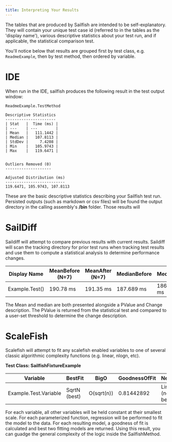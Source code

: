 ```yaml
---
title: Interpreting Your Results
---
```


The tables that are produced by Sailfish are intended to be self-explanatory. They will contain your unique test case id (referred to in the tables as the 'display name'), various descriptive statistics about your test run, and if applicable, the statistical comparison test.

You'll notice below that results are grouped first by test class, e.g. `ReadmeExample`, then by test method, then ordered by variable.

# IDE

When run in the IDE, sailfish produces the following result in the test output window:

```
ReadmeExample.TestMethod

Descriptive Statistics
----------------------
| Stat   |  Time (ms) |
| ---    | ---        |
| Mean   |   111.1442 |
| Median |   107.8113 |
| StdDev |     7.4208 |
| Min    |   105.9743 |
| Max    |   119.6471 |


Outliers Removed (0)
--------------------

Adjusted Distribution (ms)
--------------------------
119.6471, 105.9743, 107.8113
```

These are the basic descriptive statistics describing your Sailfish test run. Persisted outputs (such as markdown or csv files) will be found the output directory in the calling assembly's **/bin** folder. Those results will

# SailDiff

Saildiff will attempt to compare previous results with current results. Saildiff will scan the tracking directory for prior test runs when tracking test results and use them to compute a statistical analysis to determine performance changes.

| Display Name   | MeanBefore (N=7) | MeanAfter (N=7) | MedianBefore | MedianAfter | PValue  | Change Description |
| -------------- | ---------------- | --------------- | ------------ | ----------- | ------- | ------------------ |
| Example.Test() | 190.78 ms        | 191.35 ms       | 187.689 ms   | 186.9367 ms | 0.89023 | No Change          |

The Mean and median are both presented alongside a PValue and Change description. The PValue is returned from the statistical test and compared to a user-set threshold to determine the change description.

# ScaleFish

Scalefish will attempt to fit any scalefish enabled variables to one of several classic algorithmic complexity functions (e.g. linear, nlogn, etc).

**Test Class: SailfishFixtureExample**

| Variable              | BestFit      | BigO       | GoodnessOfFit | NextBest           | NextBigO | NextBestGoodnessOfFit |
| --------------------- | ------------ | ---------- | ------------- | ------------------ | -------- | --------------------- |
| Example.Test.Variable | SqrtN (best) | O(sqrt(n)) | 0.81442892    | Linear (next best) | O(n)     | 0.7316056             |

For each variable, all other variables will be held constant at their smallest scale. For each parameterized function, regression will be performed to fit the model to the data. For each resulting model, a goodness of fit is calculated and best two fitting models are returned. Using this result, you can guadge the general complexity of the logic inside the SailfishMethod.
